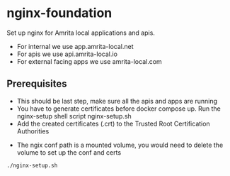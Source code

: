# nginx-foundation

Set up nginx for Amrita local applications and apis. 
- For internal we use app.amrita-local.net
- For apis we use api.amrita-local.io
- For external facing apps we use amrita-local.com

## Prerequisites
- This should be last step, make sure all the apis and apps are running 
- You have to generate certificates before docker compose up. Run the nginx-setup shell script nginx-setup.sh
- Add the created certificates (.crt) to the Trusted Root Certification Authorities

* The ngix conf path is a mounted volume, you would need to delete the volume to set up the conf and certs

```shell
./nginx-setup.sh
```
